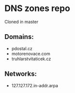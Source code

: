 # DNS zones repo
Cloned in master

## Domains:
- pdostal.cz
- motorenovace.com
- truhlarstvitaticek.cz

## Networks:
- 127.127.172.in-addr.arpa
